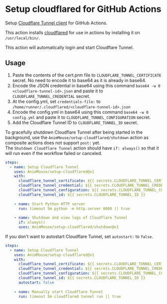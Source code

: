 # Setup cloudflared for GitHub Actions
Setup [Cloudflare Tunnel client](https://github.com/cloudflare/cloudflared) for GitHub Actions.

This action installs [cloudflared](https://github.com/cloudflare/cloudflared) for use in actions by installing it on `/usr/local/bin/`.

This action will automatically login and start Cloudflare Tunnel.

## Usage
1. Paste the contents of the cert.prm file to `CLOUDFLARE_TUNNEL_CERTIFICATE` secret. No need to encode it to base64 as it is already in base64.
2. Encode the JSON credential in base64 using this command `base64 -w 0 <cloudflare-tunnel-id>.json` and paste it to `CLOUDFLARE_TUNNEL_CREDENTIAL` secret.
3. At the config.yml, set `credentials-file:` to `/home/runner/.cloudflared/<cloudflare-tunnel-id>.json`
4. Encode the config.yml in base64 using this command `base64 -w 0 config.yml` and paste it to `CLOUDFLARE_TUNNEL_CONFIGURATION` secret.
5. Add the Cloudflare Tunnel ID to `CLOUDFLARE_TUNNEL_ID` secret.

To gracefully shutdown Cloudflare Tunnel after being started in the background, use the `AnimMouse/setup-cloudflared/shutdown` action as composite actions does not support `post:` yet.\
The `Shutdown Cloudflare Tunnel` action should have `if: always()` so that it will run even if the workflow failed or canceled.

```yml
steps:
  - name: Setup Cloudflare Tunnel
    uses: AnimMouse/setup-cloudflared@v1
    with:
      cloudflare_tunnel_certificate: ${{ secrets.CLOUDFLARE_TUNNEL_CERTIFICATE }}
      cloudflare_tunnel_credential: ${{ secrets.CLOUDFLARE_TUNNEL_CREDENTIAL }}
      cloudflare_tunnel_configuration: ${{ secrets.CLOUDFLARE_TUNNEL_CONFIGURATION }}
      cloudflare_tunnel_id: ${{ secrets.CLOUDFLARE_TUNNEL_ID }}
      
    - name: Start Python HTTP server
      run: timeout 5m python -m http.server 8000 || true
      
    - name: Shutdown and view logs of Cloudflare Tunnel
      if: always()
      uses: AnimMouse/setup-cloudflared/shutdown@v1
```

If you don't want to autostart Cloudflare Tunnel, set `autostart:` to `false`.

```yml
steps:
  - name: Setup Cloudflare Tunnel
    uses: AnimMouse/setup-cloudflared@v1
    with:
      cloudflare_tunnel_certificate: ${{ secrets.CLOUDFLARE_TUNNEL_CERTIFICATE }}
      cloudflare_tunnel_credential: ${{ secrets.CLOUDFLARE_TUNNEL_CREDENTIAL }}
      cloudflare_tunnel_configuration: ${{ secrets.CLOUDFLARE_TUNNEL_CONFIGURATION }}
      cloudflare_tunnel_id: ${{ secrets.CLOUDFLARE_TUNNEL_ID }}
      autostart: false
      
    - name: Manually start Cloudflare Tunnel
      run: timeout 5m cloudflared tunnel run || true
```